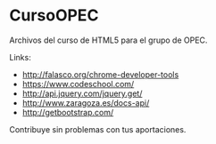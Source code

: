 # CursoOPEC

Archivos del curso de HTML5 para el grupo de OPEC.

Links:

* http://falasco.org/chrome-developer-tools
* https://www.codeschool.com/
* http://api.jquery.com/jquery.get/
* http://www.zaragoza.es/docs-api/
* http://getbootstrap.com/

Contribuye sin problemas con tus aportaciones.
